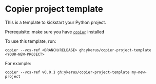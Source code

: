 # Copier project template

This is a template to kickstart your Python project.

Prerequisite: make sure you have [`copier`](https://copier.readthedocs.io/en/stable/) installed

To use this template, run:
```
copier --vcs-ref <BRANCH/RELEASE> gh:ykerus/copier-project-template <YOUR-NEW-PROJECT>
```

For example:
```
copier --vcs-ref v0.0.1 gh:ykerus/copier-project-template my-new-project
```
